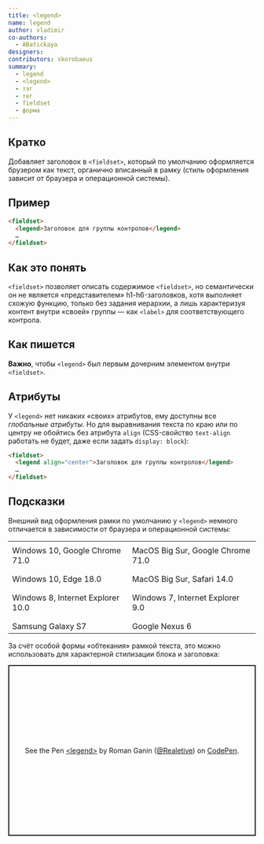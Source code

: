 ```yaml
---
title: <legend>
name: legend
author: vladimir
co-authors:
  - ABatickaya
designers:
contributors: skorobaeus
summary:
  - legend
  - <legend>
  - тэг
  - тег
  - fieldset
  - форма
---
```


## Кратко

Добавляет заголовок в `<fieldset>`, который по умолчанию оформляется брузером как текст, органично вписанный в рамку (стиль оформления зависит от браузера и операционной системы).

## Пример

```html
<fieldset>
  <legend>Заголовок для группы контролов</legend>
  …
</fieldset>
```

## Как это понять

`<fieldset>` позволяет описать содержимое `<fieldset>`, но семантически он не является «представителем» h1-h6-заголовков, хотя выполняет схожую функцию, только без задания иерархии, а лишь характеризуя контент внутри «своей» группы — как `<label>` для соответствующего контрола.

## Как пишется

**Важно**, чтобы `<legend>` был первым дочерним элементом внутри `<fieldset>`.

## Атрибуты

У `<legend>` нет никаких «своих» атрибутов, ему доступны все *глобальные атрибуты*. Но для выравнивания текста по краю или по центру не обойтись без атрибута `align` (CSS-свойство `text-align` работать не будет, даже если задать `display: block`):

```html
<fieldset>
  <legend align="center">Заголовок для группы контролов</legend>
  …
</fieldset>
```

## Подсказки

Внешний вид оформления рамки по умолчанию у `<legend>` немного отличается в зависимости от браузера и операционной системы:

<table>
  <tbody>
    <tr>
      <td>
        <img src="/assets/images/posts/fieldset/win10_chrome_71.0.png" alt="">
      </td>
      <td>
        <img src="/assets/images/posts/fieldset/macbsr_chrome_71.0.png" alt="">
      </td>
    </tr>
    <tr>
      <td>
        Windows 10, Google Chrome 71.0
      </td>
      <td>
        MacOS Big Sur, Google Chrome 71.0
      </td>
    </tr>
    <tr>
      <td colspan="2"></td>
    </tr>
    <tr>
      <td>
        <img src="/assets/images/posts/fieldset/win10_edge_18.0.png" alt="">
      </td>
      <td>
        <img src="/assets/images/posts/fieldset/macbsr_safari_14.0.jpg" alt="">
      </td>
    </tr>
    <tr>
      <td>
        Windows 10, Edge 18.0
      </td>
      <td>
        MacOS Big Sur, Safari 14.0
      </td>
    </tr>
    <tr>
      <td colspan="2"></td>
    </tr>
    <tr>
      <td>
        <img src="/assets/images/posts/fieldset/win8_ie_10.0.png" alt="">
      </td>
      <td>
        <img src="/assets/images/posts/fieldset/win7_ie_9.0.png" alt="">
      </td>
    </tr>
    <tr>
      <td>
        Windows 8, Internet Explorer 10.0
      </td>
      <td>
        Windows 7, Internet Explorer 9.0
      </td>
    </tr>
    <tr>
      <td colspan="2"></td>
    </tr>
    <tr>
      <td>
        <img src="/assets/images/posts/fieldset/6.0_Samsung-Galaxy-S7_portrait_real-mobile.png" alt="">
      </td>
      <td>
        <img src="/assets/images/posts/fieldset/6.0_Google-Nexus-6_portrait_real-mobile.png" alt="">
      </td>
    </tr>
    <tr>
      <td>
        Samsung Galaxy S7
      </td>
      <td>
        Google Nexus 6
      </td>
    </tr>
  </tbody>
</table>

За счёт особой формы «обтекания» рамкой текста, это можно использовать для характерной стилизации блока и заголовка:

<p class="codepen" data-height="347" data-theme-id="light" data-default-tab="css,result" data-user="Realetive" data-slug-hash="BaLybry" data-preview="true" style="height: 347px; box-sizing: border-box; display: flex; align-items: center; justify-content: center; border: 2px solid; margin: 1em 0; padding: 1em;" data-pen-title="&amp;lt;legend&amp;gt;">
  <span>See the Pen <a href="https://codepen.io/Realetive/pen/BaLybry">
  &lt;legend&gt;</a> by Roman Ganin (<a href="https://codepen.io/Realetive">@Realetive</a>)
  on <a href="https://codepen.io">CodePen</a>.</span>
</p>
<script async src="https://static.codepen.io/assets/embed/ei.js"></script>
